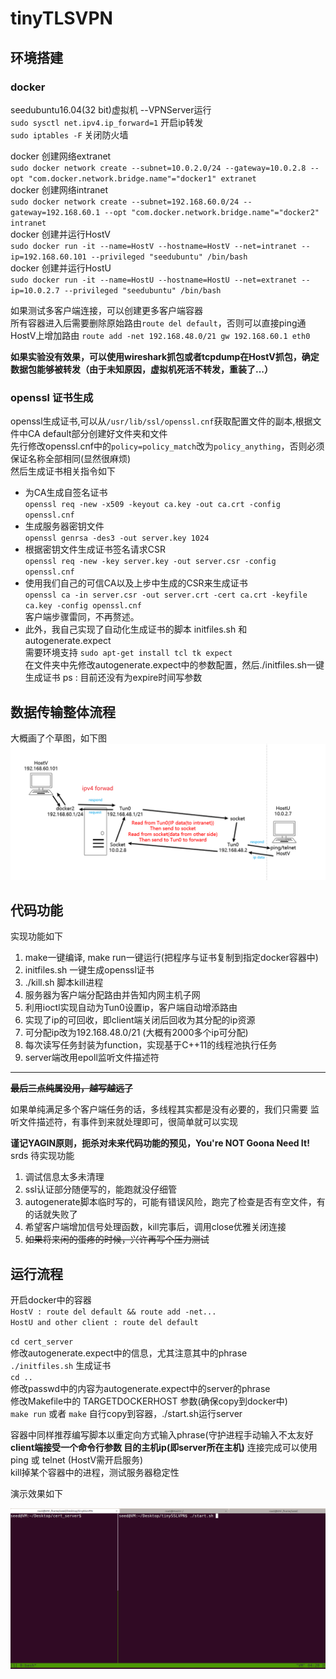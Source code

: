 # tinyTLSVPN

## 环境搭建

### docker

seedubuntu16.04(32 bit)虚拟机 --VPNServer运行  
`sudo sysctl net.ipv4.ip_forward=1` 开启ip转发  
`sudo iptables -F`      关闭防火墙  

docker 创建网络extranet  
`sudo docker network create --subnet=10.0.2.0/24 --gateway=10.0.2.8 --opt "com.docker.network.bridge.name"="docker1" extranet`  
docker 创建网络intranet  
`sudo docker network create --subnet=192.168.60.0/24 --gateway=192.168.60.1 --opt "com.docker.network.bridge.name"="docker2" intranet`  
docker 创建并运行HostV  
`sudo docker run -it --name=HostV --hostname=HostV --net=intranet --ip=192.168.60.101 --privileged "seedubuntu" /bin/bash`  
docker 创建并运行HostU  
`sudo docker run -it --name=HostU --hostname=HostU --net=extranet --ip=10.0.2.7 --privileged "seedubuntu" /bin/bash`  
  
如果测试多客户端连接，可以创建更多客户端容器  
所有容器进入后需要删除原始路由`route del default`，否则可以直接ping通  
HostV上增加路由 `route add -net 192.168.48.0/21 gw 192.168.60.1 eth0`  

**如果实验没有效果，可以使用wireshark抓包或者tcpdump在HostV抓包，确定数据包能够被转发（由于未知原因，虚拟机死活不转发，重装了...）**

### openssl 证书生成  

openssl生成证书,可以从`/usr/lib/ssl/openssl.cnf`获取配置文件的副本,根据文件中CA default部分创建好文件夹和文件  
先行修改openssl.cnf中的`policy=policy_match`改为`policy_anything`，否则必须保证名称全部相同(显然很麻烦)  
然后生成证书相关指令如下  
- 为CA生成自签名证书  
`openssl req -new -x509 -keyout ca.key -out ca.crt -config openssl.cnf`  
- 生成服务器密钥文件  
`openssl genrsa -des3 -out server.key 1024`  
- 根据密钥文件生成证书签名请求CSR  
`openssl req -new -key server.key -out server.csr -config openssl.cnf`  
- 使用我们自己的可信CA以及上步中生成的CSR来生成证书  
`openssl ca -in server.csr -out server.crt -cert ca.crt -keyfile ca.key -config openssl.cnf`  
客户端步骤雷同，不再赘述。  
- 此外，我自己实现了自动化生成证书的脚本 initfiles.sh 和 autogenerate.expect  
需要环境支持 `sudo apt-get install tcl tk expect`  
在文件夹中先修改autogenerate.expect中的参数配置，然后./initfiles.sh一键生成证书 ps : 目前还没有为expire时间写参数  
## 数据传输整体流程  
大概画了个草图，如下图  
![大体思路](./sketch.png "sketch")

## 代码功能

实现功能如下  
1. make一键编译, make run一键运行(把程序与证书复制到指定docker容器中)
2. initfiles.sh 一键生成openssl证书
3. ./kill.sh 脚本kill进程
4. 服务器为客户端分配路由并告知内网主机子网
5. 利用ioctl实现自动为Tun0设置ip，客户端自动增添路由
6. 实现了ip的可回收，即client端关闭后回收为其分配的ip资源
7. 可分配ip改为192.168.48.0/21 (大概有2000多个ip可分配)
8. 每次读写任务封装为function，实现基于C++11的线程池执行任务
9. server端改用epoll监听文件描述符
---
**~~最后三点纯属没用，越写越远了~~**

如果单纯满足多个客户端任务的话，多线程其实都是没有必要的，我们只需要
监听文件描述符，有事件到来就处理即可，很简单就可以实现

**谨记YAGIN原则，扼杀对未来代码功能的预见，You're NOT Goona Need It!**  
srds  待实现功能
1. 调试信息太多未清理
2. ssl认证部分随便写的，能跑就没仔细管
3. autogenerate脚本临时写的，可能有错误风险，跑完了检查是否有空文件，有的话就失败了
4. 希望客户端增加信号处理函数，kill完事后，调用close优雅关闭连接  
5. ~~如果将来闲的蛋疼的时候，兴许再写个压力测试~~

## 运行流程

开启docker中的容器  
`HostV : route del default && route add -net...`  
`HostU and other client : route del default`  

`cd cert_server`  
修改autogenerate.expect中的信息，尤其注意其中的phrase  
`./initfiles.sh` 生成证书  
`cd ..`  
修改passwd中的内容为autogenerate.expect中的server的phrase  
修改Makefile中的 TARGETDOCKERHOST 参数(确保copy到docker中)  
`make run` 或者 `make` 自行copy到容器，./start.sh运行server  

容器中同样推荐编写脚本以重定向方式输入phrase(守护进程手动输入不太友好  
**client端接受一个命令行参数 目的主机ip(即server所在主机)**
连接完成可以使用ping 或 telnet (HostV需开启服务)  
kill掉某个容器中的进程，测试服务器稳定性

演示效果如下

![result](./result.gif)

##
